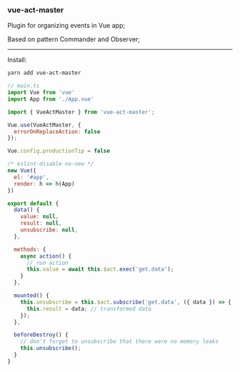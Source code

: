 ### vue-act-master

Plugin for organizing events in Vue app;

Based on pattern Commander and Observer;

---

Install:

```bash
yarn add vue-act-master
```

```js
// main.ts
import Vue from 'vue'
import App from './App.vue'

import { VueActMaster } from 'vue-act-master';

Vue.use(VueActMaster, {
  errorOnReplaceAction: false
});

Vue.config.productionTip = false

/* eslint-disable no-new */
new Vue({
  el: '#app',
  render: h => h(App)
})

```

```js
export default {
  data() {
    value: null,
    result: null,
    unsubscribe: null,
  },

  methods: {
    async action() {
      // run action
      this.value = await this.$act.exec('get.data');
    }
  },

  mounted() {
    this.unsubscribe = this.$act.subscribe('get.data', ({ data }) => {
      this.result = data; // transformed data
    });
  },

  beforeDestroy() {
    // don't forget to unsubscribe that there were no memory leaks
    this.unsubscribe();
  }
}
```

